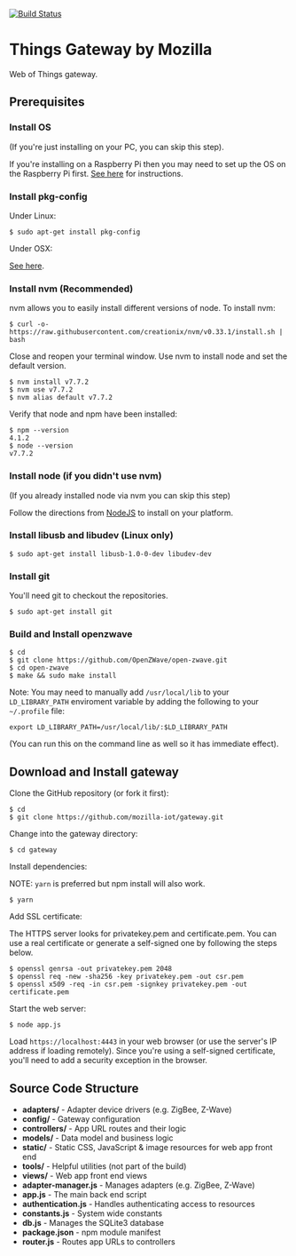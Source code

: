 [![Build Status](https://travis-ci.org/mozilla-iot/gateway.svg?branch=master)](https://travis-ci.org/mozilla-iot/gateway)

# Things Gateway by Mozilla
Web of Things gateway.

## Prerequisites

### Install OS

(If you're just installing on your PC, you can skip this step).

If you're installing on a Raspberry Pi then you may need to set up the OS on the Raspberry Pi first. [See here](https://github.com/mozilla-iot/wiki/wiki/Setting-up-Raspberry-Pi) for instructions.

### Install pkg-config

Under Linux:
```
$ sudo apt-get install pkg-config
```

Under OSX:

[See here](http://macappstore.org/pkg-config/).


### Install nvm (Recommended)

nvm allows you to easily install different versions of node. To install nvm:

```
$ curl -o- https://raw.githubusercontent.com/creationix/nvm/v0.33.1/install.sh | bash
```

Close and reopen your terminal window. Use nvm to install node and set the
default version.

```
$ nvm install v7.7.2
$ nvm use v7.7.2
$ nvm alias default v7.7.2
```

Verify that node and npm have been installed:
```
$ npm --version
4.1.2
$ node --version
v7.7.2
```

### Install node (if you didn't use nvm)

(If you already installed node via nvm you can skip this step)

Follow the directions from [NodeJS](https://nodejs.org) to install on your platform.

### Install libusb and libudev (Linux only)
```
$ sudo apt-get install libusb-1.0-0-dev libudev-dev
```

### Install git

You'll need git to checkout the repositories.

`$ sudo apt-get install git`

### Build and Install openzwave

```
$ cd
$ git clone https://github.com/OpenZWave/open-zwave.git
$ cd open-zwave
$ make && sudo make install
```

Note: You may need to manually add `/usr/local/lib` to your `LD_LIBRARY_PATH` enviroment variable by adding the following to your `~/.profile` file:

`export LD_LIBRARY_PATH=/usr/local/lib/:$LD_LIBRARY_PATH`

(You can run this on the command line as well so it has immediate effect).

## Download and Install gateway

Clone the GitHub repository (or fork it first):
```
$ cd
$ git clone https://github.com/mozilla-iot/gateway.git
```

Change into the gateway directory:

```
$ cd gateway
```

Install dependencies:

NOTE: `yarn` is preferred but npm install will also work.

```
$ yarn
```

 Add SSL certificate:

 The HTTPS server looks for privatekey.pem and certificate.pem. You can use a real certificate or generate a self-signed one by following the steps below.

 ```
 $ openssl genrsa -out privatekey.pem 2048
 $ openssl req -new -sha256 -key privatekey.pem -out csr.pem
 $ openssl x509 -req -in csr.pem -signkey privatekey.pem -out certificate.pem
```

 Start the web server:

```
$ node app.js
```

Load ```https://localhost:4443``` in your web browser (or use the server's IP address if loading remotely).
Since you're using a self-signed certificate, you'll need to add a security exception in the browser.


## Source Code Structure

* **adapters/** - Adapter device drivers (e.g. ZigBee, Z-Wave)
* **config/** - Gateway configuration
* **controllers/** - App URL routes and their logic
* **models/** - Data model and business logic
* **static/** - Static CSS, JavaScript & image resources for web app front end
* **tools/** - Helpful utilities (not part of the build)
* **views/** - Web app front end views
* **adapter-manager.js** - Manages adapters (e.g. ZigBee, Z-Wave)
* **app.js** - The main back end script
* **authentication.js** - Handles authenticating access to resources
* **constants.js** - System wide constants
* **db.js** - Manages the SQLite3 database
* **package.json** - npm module manifest
* **router.js** - Routes app URLs to controllers
